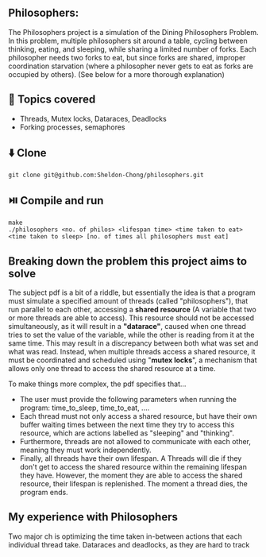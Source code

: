 ## Philosophers:
The Philosophers project is a simulation of the Dining Philosophers Problem. In this problem, multiple philosophers sit around a table, cycling between thinking, eating, and sleeping, while sharing a limited number of forks. Each philosopher needs two forks to eat, but since forks are shared, improper coordination starvation (where a philosopher never gets to eat as forks are occupied by others). (See below for a more thorough explanation)

## 📖 Topics covered
- Threads, Mutex locks, Dataraces, Deadlocks
- Forking processes, semaphores

## ⬇️ Clone
```
git clone git@github.com:Sheldon-Chong/philosophers.git
```

## ⏯️ Compile and run
```
make
./philosophers <no. of philos> <lifespan time> <time taken to eat> <time taken to sleep> [no. of times all philosophers must eat]
```


## Breaking down the problem this project aims to solve

The subject pdf is a bit of a riddle, but essentially the idea is that a program must simulate a specified amount of threads (called "philosophers"), that run parallel to each other, accessing a **shared resource** (A variable that two or more threads are able to access). This resource should not be accessed simultaneously, as it will result in a **"datarace"**, caused when one thread tries to set the value of the variable, while the other is reading from it at the same time. This may result in a discrepancy between both what was set and what was read. Instead, when multiple threads access a shared resource, it must be coordinated and scheduled using "**mutex locks**", a mechanism that allows only one thread to access the shared resource at a time.

To make things more complex, the pdf specifies that...
- The user must provide the following parameters when running the program: time_to_sleep, time_to_eat, ....
- Each thread must not only access a shared resource, but have their own buffer waiting times between the next time they try to access this resource, which are actions labelled as "sleeping" and "thinking". 
- Furthermore, threads are not allowed to communicate with each other, meaning they must work independently.
- Finally, all threads have their own lifespan. A Threads will die if they don't get to access the shared resource within the remaining lifespan they have. However, the moment they are able to access the shared resource, their lifespan is replenished. The moment a thread dies, the program ends.


## My experience with Philosophers
Two major ch is optimizing the time taken in-between actions that each individual thread take. Dataraces and deadlocks, as they are hard to track
